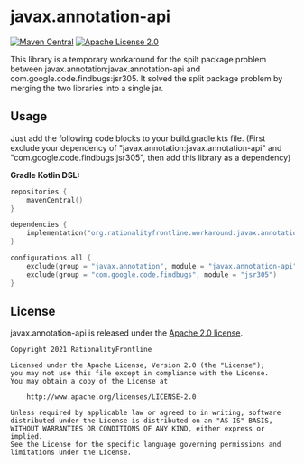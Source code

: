 # javax.annotation-api
[![Maven Central](https://img.shields.io/maven-central/v/org.rationalityfrontline.workaround/javax.annotation-api.svg?label=Maven%20Central)](https://search.maven.org/search?q=g:%22org.rationalityfrontline.workaround%22%20AND%20a:%22javax.annotation-api%22)  [![Apache License 2.0](https://img.shields.io/github/license/rationalityfrontline/javax.annotation-api)](https://github.com/RationalityFrontline/javax.annotation-api/blob/master/LICENSE)

This library is a temporary workaround for the spilt package problem between javax.annotation:javax.annotation-api and com.google.code.findbugs:jsr305. 
It solved the split package problem by merging the two libraries into a single jar.

## Usage

Just add the following code blocks to your build.gradle.kts file.
(First exclude your dependency of "javax.annotation:javax.annotation-api" and "com.google.code.findbugs:jsr305", then add this library as a dependency)

**Gradle Kotlin DSL:**

```kotlin
repositories {
    mavenCentral()
}

dependencies {
    implementation("org.rationalityfrontline.workaround:javax.annotation-api:1.3.2-3.0.2")
}

configurations.all {
    exclude(group = "javax.annotation", module = "javax.annotation-api")
    exclude(group = "com.google.code.findbugs", module = "jsr305")
}
```

## License

javax.annotation-api is released under the [Apache 2.0 license](https://github.com/RationalityFrontline/javax.annotation-api/blob/master/LICENSE).

```
Copyright 2021 RationalityFrontline

Licensed under the Apache License, Version 2.0 (the "License");
you may not use this file except in compliance with the License.
You may obtain a copy of the License at

    http://www.apache.org/licenses/LICENSE-2.0

Unless required by applicable law or agreed to in writing, software
distributed under the License is distributed on an "AS IS" BASIS,
WITHOUT WARRANTIES OR CONDITIONS OF ANY KIND, either express or implied.
See the License for the specific language governing permissions and
limitations under the License.
```